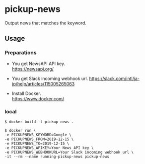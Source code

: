 # pickup-news
Output news that matches the keyword.

## Usage
### Preparations
- You get NewsAPI API key.  
https://newsapi.org/

- You get Slack incoming webhook url.
https://slack.com/intl/ja-jp/help/articles/115005265063

- Install Docker.  
https://www.docker.com/

### local
```
$ docker build -t pickup-news .
```

```
$ docker run \
-e PICKUPNEWS_KEYWORD=Google \
-e PICKUPNEWS_FROM=2019-12-15 \
-e PICKUPNEWS_TO=2019-12-15 \
-e PICKUPNEWS_APIKEY=Your News API key \
-e PICKUPNEWS_WEBHOOKURL=Your Slack incoming webhook url \
-it --rm --name running-pickup-news pickup-news
```

